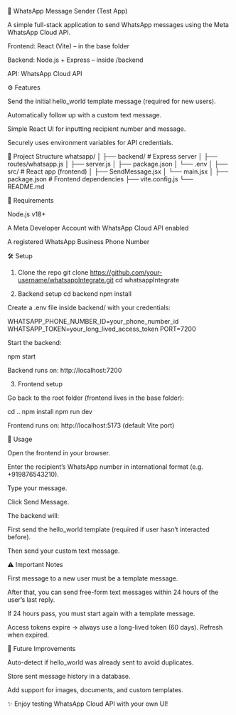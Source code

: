📱 WhatsApp Message Sender (Test App)

A simple full-stack application to send WhatsApp messages using the Meta WhatsApp Cloud API.

Frontend: React (Vite) – in the base folder

Backend: Node.js + Express – inside /backend

API: WhatsApp Cloud API

⚙️ Features

Send the initial hello_world template message (required for new users).

Automatically follow up with a custom text message.

Simple React UI for inputting recipient number and message.

Securely uses environment variables for API credentials.

📂 Project Structure
whatsapp/
│
├── backend/              # Express server
│   ├── routes/whatsapp.js
│   ├── server.js
│   ├── package.json
│   └── .env
│
├── src/                  # React app (frontend)
│   ├── SendMessage.jsx
│   └── main.jsx
│
├── package.json          # Frontend dependencies
├── vite.config.js
└── README.md

🔑 Requirements

Node.js v18+

A Meta Developer Account with WhatsApp Cloud API enabled

A registered WhatsApp Business Phone Number

🛠️ Setup
1. Clone the repo
git clone https://github.com/your-username/whatsappIntegrate.git
cd whatsappIntegrate

2. Backend setup
cd backend
npm install


Create a .env file inside backend/ with your credentials:

WHATSAPP_PHONE_NUMBER_ID=your_phone_number_id
WHATSAPP_TOKEN=your_long_lived_access_token
PORT=7200


Start the backend:

npm start


Backend runs on: http://localhost:7200

3. Frontend setup

Go back to the root folder (frontend lives in the base folder):

cd ..
npm install
npm run dev


Frontend runs on: http://localhost:5173
 (default Vite port)

🚀 Usage

Open the frontend in your browser.

Enter the recipient’s WhatsApp number in international format (e.g. +919876543210).

Type your message.

Click Send Message.

The backend will:

First send the hello_world template (required if user hasn’t interacted before).

Then send your custom text message.

⚠️ Important Notes

First message to a new user must be a template message.

After that, you can send free-form text messages within 24 hours of the user’s last reply.

If 24 hours pass, you must start again with a template message.

Access tokens expire → always use a long-lived token (60 days). Refresh when expired.

📌 Future Improvements

Auto-detect if hello_world was already sent to avoid duplicates.

Store sent message history in a database.

Add support for images, documents, and custom templates.

✨ Enjoy testing WhatsApp Cloud API with your own UI!
